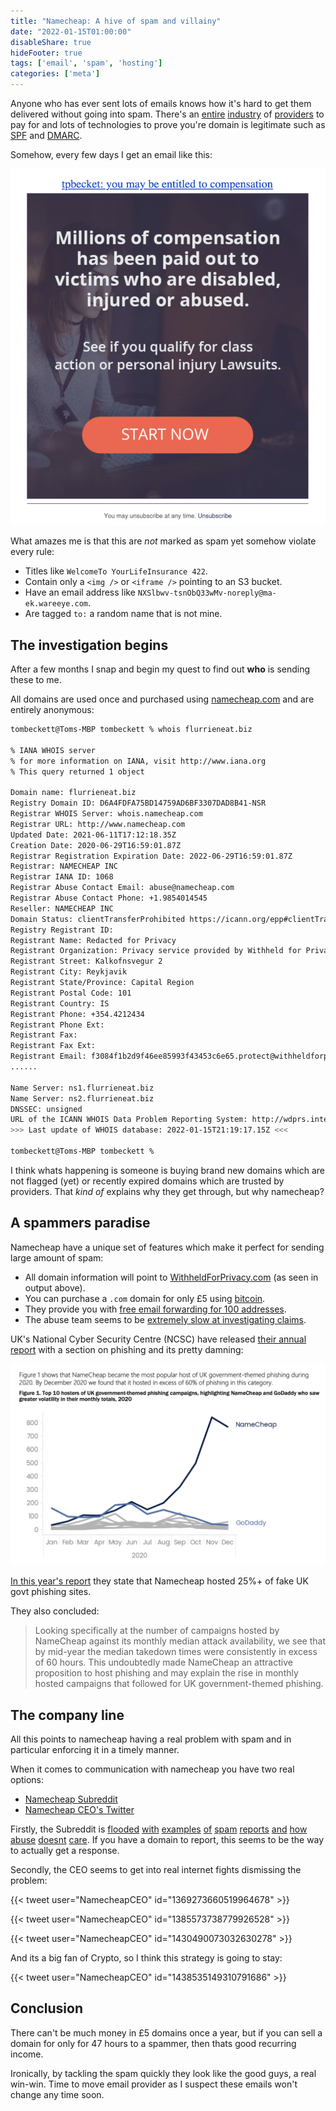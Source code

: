 ```yaml
---
title: "Namecheap: A hive of spam and villainy"
date: "2022-01-15T01:00:00"
disableShare: true
hideFooter: true
tags: ['email', 'spam', 'hosting']
categories: ['meta']
---
```


Anyone who has ever sent lots of emails knows how it's hard to get them delivered without going into spam. There's an [entire]() [industry]() of [providers]() to pay for and lots of technologies to prove you're domain is legitimate such as [SPF](https://en.wikipedia.org/wiki/Sender_Policy_Framework) and [DMARC](https://en.wikipedia.org/wiki/DMARC).

Somehow, every few days I get an email like this:

![Spam Email Example](/images/posts/namecheap-spam/spam-example.png)

What amazes me is that this are *not* marked as spam yet somehow violate every rule:

- Titles like `WelcomeTo YourLifeInsurance 422`.
- Contain only a `<img />` or `<iframe />` pointing to an S3 bucket.
- Have an email address like `NXSlbwv-tsnObQ33wMv-noreply@ma-ek.wareeye.com`.
- Are tagged `to:` a random name that is not mine.

## The investigation begins

After a few months I snap and begin my quest to find out **who** is sending these to me. 

All domains are used once and purchased using [namecheap.com](https://namecheap.com) and are entirely anonymous:

```bash
tombeckett@Toms-MBP tombeckett % whois flurrieneat.biz

% IANA WHOIS server
% for more information on IANA, visit http://www.iana.org
% This query returned 1 object

Domain name: flurrieneat.biz
Registry Domain ID: D6A4FDFA75BD14759AD6BF3307DAD8B41-NSR
Registrar WHOIS Server: whois.namecheap.com
Registrar URL: http://www.namecheap.com
Updated Date: 2021-06-11T17:12:18.35Z
Creation Date: 2020-06-29T16:59:01.87Z
Registrar Registration Expiration Date: 2022-06-29T16:59:01.87Z
Registrar: NAMECHEAP INC
Registrar IANA ID: 1068
Registrar Abuse Contact Email: abuse@namecheap.com
Registrar Abuse Contact Phone: +1.9854014545
Reseller: NAMECHEAP INC
Domain Status: clientTransferProhibited https://icann.org/epp#clientTransferProhibited
Registry Registrant ID: 
Registrant Name: Redacted for Privacy
Registrant Organization: Privacy service provided by Withheld for Privacy ehf
Registrant Street: Kalkofnsvegur 2 
Registrant City: Reykjavik
Registrant State/Province: Capital Region
Registrant Postal Code: 101
Registrant Country: IS
Registrant Phone: +354.4212434
Registrant Phone Ext: 
Registrant Fax: 
Registrant Fax Ext: 
Registrant Email: f3084f1b2d9f46ee85993f43453c6e65.protect@withheldforprivacy.com
......

Name Server: ns1.flurrieneat.biz
Name Server: ns2.flurrieneat.biz
DNSSEC: unsigned
URL of the ICANN WHOIS Data Problem Reporting System: http://wdprs.internic.net/
>>> Last update of WHOIS database: 2022-01-15T21:19:17.15Z <<<

tombeckett@Toms-MBP tombeckett % 
```

I think whats happening is someone is buying brand new domains which are not flagged (yet) or recently expired domains which are trusted by providers. That *kind of* explains why they get through, but why namecheap?

## A spammers paradise

Namecheap have a unique set of features which make it perfect for sending large amount of spam:

- All domain information will point to [WithheldForPrivacy.com](https://withheldforprivacy.com/) (as seen in output above). 
- You can purchase a `.com` domain for only £5 using [bitcoin](https://www.namecheap.com/support/payment/bitcoin/).
- They provide you with [free email forwarding for 100 addresses](https://www.namecheap.com/support/knowledgebase/article.aspx/308/2214/how-to-set-up-free-email-forwarding/).
- The abuse team seems to be [extremely slow at investigating claims](https://www.ncsc.gov.uk/files/Active-Cyber-Defence-ACD-The-Fourth-Year.pdf).

UK's National Cyber Security Centre (NCSC) have released [their annual report](https://www.ncsc.gov.uk/files/Active-Cyber-Defence-ACD-The-Fourth-Year.pdf) with a section on phishing and its pretty damning:

![Spam Email Example](/images/posts/namecheap-spam/ncsc-report.png)

[In this year's report](https://www.ncsc.gov.uk/files/Active-Cyber-Defence-ACD-The-Fourth-Year.pdf) they state that Namecheap hosted 25%+ of fake UK govt phishing sites. 

They also concluded: 

> Looking specifically at the number of campaigns hosted by NameCheap against its monthly median attack
availability, we see that by mid-year the median takedown times were consistently in excess of 60 hours. This
undoubtedly made NameCheap an attractive proposition to host phishing and may explain the rise in monthly
hosted campaigns that followed for UK government-themed phishing.

## The company line

All this points to namecheap having a real problem with spam and in particular enforcing it in a timely manner.

When it comes to communication with namecheap you have two real options: 

- [Namecheap Subreddit](https://old.reddit.com/r/NameCheap/)
- [Namecheap CEO's Twitter](https://twitter.com/namecheapceo)

Firstly, the Subreddit is [flooded](https://old.reddit.com/r/NameCheap/comments/s4eaz0/receiving_spamscam_with_spoofed_from_headers_but/) [with](https://old.reddit.com/r/NameCheap/comments/s0xn62/blatant_copycat_scam_site/) [examples](https://old.reddit.com/r/NameCheap/comments/rpu323/smish_and_spam_campaign_using_namecheap_namecheap/) [of](https://old.reddit.com/r/NameCheap/comments/rlm58r/spam_sms_for_manifestdeedcom_on_namecheap_domain/) [spam](https://old.reddit.com/r/NameCheap/comments/r8vdb6/namecheap_still_contributing_to_the_ecosystem_of/) [reports](https://old.reddit.com/r/NameCheap/comments/ozhk7z/namecheap_is_contributing_the_ecosystem_of_crypto/) [and](https://old.reddit.com/r/NameCheap/comments/oxymku/namecheap_is_once_again_hosting_a_crypto_phishing/) [how](https://old.reddit.com/r/NameCheap/comments/ndwmep/crypto_scam_websites_run_rampart_on_your_platform/) [abuse](https://old.reddit.com/r/NameCheap/comments/n6rluf/daily_reminder_that_leakgirlscom_prolific_reddit/) [doesnt](https://old.reddit.com/r/NameCheap/comments/mrft0m/when_is_namecheap_going_to_pull_the_plug_on/) [care](https://old.reddit.com/r/NameCheap/comments/mo932s/received_a_phishing_email_to_the_correct_email/). If you have a domain to report, this seems to be the way to actually get a response.

Secondly, the CEO seems to get into real internet fights dismissing the problem:

{{< tweet user="NamecheapCEO" id="1369273660519964678" >}}

{{< tweet user="NamecheapCEO" id="1385573738779926528" >}}

{{< tweet user="NamecheapCEO" id="1430490073032630278" >}}

And its a big fan of Crypto, so I think this strategy is going to stay:

{{< tweet user="NamecheapCEO" id="1438535149310791686" >}}

## Conclusion

There can't be much money in £5 domains once a year, but if you can sell a domain for only for 47 hours to a spammer, then thats good recurring income. 

Ironically, by tackling the spam quickly they look like the good guys, a real win-win. Time to move email provider as I suspect these emails won't change any time soon.
